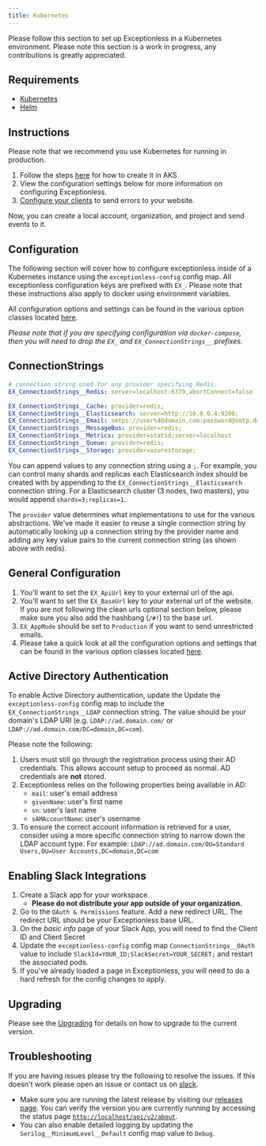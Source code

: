 ```yaml
---
title: Kubernetes
---
```

Please follow this section to set up Exceptionless in a Kubernetes environment. Please note this section is a work in progress, any contributions is greatly appreciated.

## Requirements

* [Kubernetes](https://kubernetes.io)
* [Helm](https://helm.sh)

## Instructions

Please note that we recommend you use Kubernetes for running in production.

1. Follow the steps [here](https://github.com/exceptionless/Exceptionless/blob/master/k8s/ex-setup.ps1) for how to create it in AKS
2. View the configuration settings below for more information on configuring Exceptionless.
3. [Configure your clients](../clients/dotnet/client-configuration.md#self-hosted-options) to send errors to your website.

Now, you can create a local account, organization, and project and send events to it.

## Configuration

The following section will cover how to configure exceptionless inside of a Kubernetes instance using the `exceptionless-config` config map. All exceptionless configuration keys are prefixed with `EX_`. Please note that these instructions also apply to docker using environment variables.

All configuration options and settings can be found in the various option classes located [here](https://github.com/exceptionless/Exceptionless/tree/master/src/Exceptionless.Core/Configuration).

_Please note that if you are specifying configuration via `docker-compose`, then you will need to drop the `EX_` and `EX_ConnectionStrings__` prefixes._

## ConnectionStrings

```yaml
# connection string used for any provider specifying Redis.
EX_ConnectionStrings__Redis: server=localhost:6379,abortConnect=false

EX_ConnectionStrings__Cache: provider=redis;
EX_ConnectionStrings__Elasticsearch: server=http://10.0.0.4:9200;
EX_ConnectionStrings__Email: smtps://user%40domain.com:password@smtp.domain.com:465
EX_ConnectionStrings__MessageBus: provider=redis;
EX_ConnectionStrings__Metrics: provider=statsd;server=localhost
EX_ConnectionStrings__Queue: provider=redis;
EX_ConnectionStrings__Storage: provider=azurestorage;
```

You can append values to any connection string using a `;`. For example, you can control many shards and replicas each Elasticsearch index should be created with by appending to the `EX_ConnectionStrings__Elasticsearch` connection string. For a Elasticsearch cluster (3 nodes, two masters), you would append `shards=3;replicas=1`.

The `provider` value determines what implementations to use for the various abstractions. We've made it easier to reuse a single connection string by automatically looking up a connection string by the provider name and adding any key value pairs to the current connection string (as shown above with redis).

## General Configuration

1. You'll want to set the `EX_ApiUrl` key to your external url of the api.
2. You'll want to set the `EX_BaseUrl` key to your external url of the website. If you are not following the clean urls optional section below, please make sure you also add the hashbang (`/#!`) to the base url.
3. `EX_AppMode` should be set to `Production` if you want to send unrestricted emails.
4. Please take a quick look at all the configuration options and settings that can be found in the various option classes located [here](https://github.com/exceptionless/Exceptionless/tree/master/src/Exceptionless.Core/Configuration).

## Active Directory Authentication

To enable Active Directory authentication, update the Update the `exceptionless-config` config map to include the `EX_ConnectionStrings__LDAP` connection string. The value should be your domain's LDAP URI (e.g. `LDAP://ad.domain.com/` or `LDAP://ad.domain.com/DC=domain,DC=com`).

Please note the following:

1. Users must still go through the registration process using their AD credentials. This allows account setup to proceed as normal. AD credentials are **not** stored.
2. Exceptionless relies on the following properties being available in AD:
    * `mail`: user's email address
    * `givenName`: user's first name
    * `sn`: user's last name
    * `sAMAccountName`: user's username
3. To ensure the correct account information is retrieved for a user, consider using a more specific connection string to narrow down the LDAP account type. For example: `LDAP://ad.domain.com/OU=Standard Users,OU=User Accounts,DC=domain,DC=com`

## Enabling Slack Integrations

1. Create a Slack app for your workspace
    * __Please do not distribute your app outside of your organization.__
2. Go to the `OAuth & Permissions` feature. Add a new redirect URL. The redirect URL should be your Exceptionless base URL.
3. On the *basic info* page of your Slack App, you will need to find the Client ID and Client Secret
4. Update the `exceptionless-config` config map `ConnectionStrings__OAuth` value to include `SlackId=YOUR_ID;SlackSecret=YOUR_SECRET;` and restart the associated pods.
5. If you've already loaded a page in Exceptionless, you will need to do a hard refresh for the config changes to apply.

## Upgrading

Please see the [Upgrading](Upgrading) for details on how to upgrade to the current version.

## Troubleshooting

If you are having issues please try the following to resolve the issues. If this doesn't work please open an issue or contact us on [slack](https://slack.exceptionless.com).

* Make sure you are running the latest release by visiting our [releases page](https://github.com/exceptionless/Exceptionless/releases). You can verify the version you are currently running by accessing the status page [`http://localhost/api/v2/about`](http://localhost/api/v2/about).
* You can also enable detailed logging by updating the `Serilog__MinimumLevel__Default` config map value to `Debug`.
